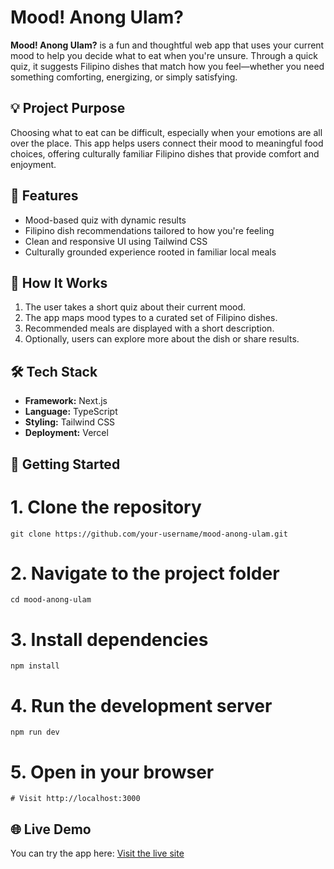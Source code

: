# Mood! Anong Ulam?

**Mood! Anong Ulam?** is a fun and thoughtful web app that uses your current mood to help you decide what to eat when you're unsure. Through a quick quiz, it suggests Filipino dishes that match how you feel—whether you need something comforting, energizing, or simply satisfying.

## 💡 Project Purpose

Choosing what to eat can be difficult, especially when your emotions are all over the place. This app helps users connect their mood to meaningful food choices, offering culturally familiar Filipino dishes that provide comfort and enjoyment.

## 🎯 Features

- Mood-based quiz with dynamic results
- Filipino dish recommendations tailored to how you're feeling
- Clean and responsive UI using Tailwind CSS
- Culturally grounded experience rooted in familiar local meals

## 🧠 How It Works

1. The user takes a short quiz about their current mood.
2. The app maps mood types to a curated set of Filipino dishes.
3. Recommended meals are displayed with a short description.
4. Optionally, users can explore more about the dish or share results.

## 🛠️ Tech Stack

- **Framework:** Next.js
- **Language:** TypeScript
- **Styling:** Tailwind CSS
- **Deployment:** Vercel 

## 🚀 Getting Started


# 1. Clone the repository
```
git clone https://github.com/your-username/mood-anong-ulam.git
```

# 2. Navigate to the project folder
```
cd mood-anong-ulam
```

# 3. Install dependencies
```
npm install
```

# 4. Run the development server
```
npm run dev
```

# 5. Open in your browser
```
# Visit http://localhost:3000
```

## 🌐 Live Demo

You can try the app here: [Visit the live site](https://mood-anong-ulam.vercel.app/)
